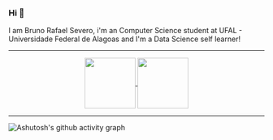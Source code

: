 
### Hi 👋
I am Bruno Rafael Severo, i'm an Computer Science student at UFAL - Universidade Federal de Alagoas and I'm a Data Science self learner!
<hr>

<p align=center>
    <a href="https://github.com/anuraghazra/github-readme-stats" title="Go to Source">
        <img height=100 align="center" src="https://github-readme-stats.vercel.app/api?username=brsevero&count_private=true&show_icons=true&theme=dark">
    </a>
    <a href="https://github.com/anuraghazra/github-readme-stats">
    <img height=100 align="center" src="https://github-readme-stats.vercel.app/api/top-langs/?username=brsevero&layout=compact" />
  </a>
</p>
<hr>


![Ashutosh's github activity graph](https://activity-graph.herokuapp.com/graph?username=brsevero&theme=xcode)

